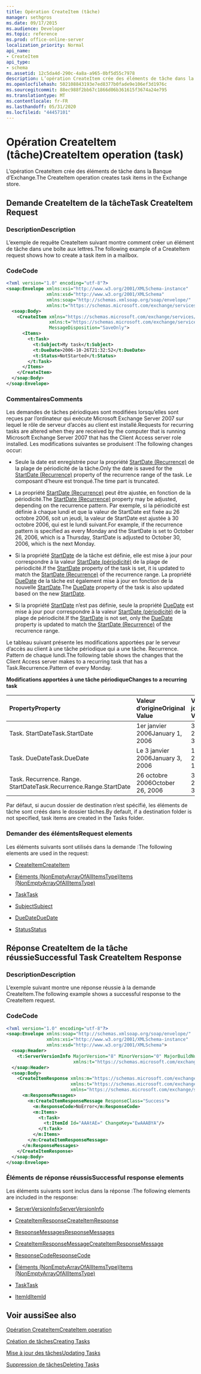 ```yaml
---
title: Opération CreateItem (tâche)
manager: sethgros
ms.date: 09/17/2015
ms.audience: Developer
ms.topic: reference
ms.prod: office-online-server
localization_priority: Normal
api_name:
- CreateItem
api_type:
- schema
ms.assetid: 12c5da4d-290c-4a8a-a965-0bf5d55c7978
description: L’opération CreateItem crée des éléments de tâche dans la Banque d’Exchange.
ms.openlocfilehash: 502108843193e7ed8377b0fade9e106ef3d1976c
ms.sourcegitcommit: 88ec988f2bb67c1866d06b361615f3674a24e795
ms.translationtype: MT
ms.contentlocale: fr-FR
ms.lasthandoff: 05/31/2020
ms.locfileid: "44457101"
---
```

# <a name="createitem-operation-task"></a><span data-ttu-id="8a55b-103">Opération CreateItem (tâche)</span><span class="sxs-lookup"><span data-stu-id="8a55b-103">CreateItem operation (task)</span></span>

<span data-ttu-id="8a55b-104">L’opération CreateItem crée des éléments de tâche dans la Banque d’Exchange.</span><span class="sxs-lookup"><span data-stu-id="8a55b-104">The CreateItem operation creates task items in the Exchange store.</span></span>
  
## <a name="task-createitem-request"></a><span data-ttu-id="8a55b-105">Demande CreateItem de la tâche</span><span class="sxs-lookup"><span data-stu-id="8a55b-105">Task CreateItem Request</span></span>

### <a name="description"></a><span data-ttu-id="8a55b-106">Description</span><span class="sxs-lookup"><span data-stu-id="8a55b-106">Description</span></span>

<span data-ttu-id="8a55b-107">L’exemple de requête CreateItem suivant montre comment créer un élément de tâche dans une boîte aux lettres.</span><span class="sxs-lookup"><span data-stu-id="8a55b-107">The following example of a CreateItem request shows how to create a task item in a mailbox.</span></span>
  
### <a name="code"></a><span data-ttu-id="8a55b-108">Code</span><span class="sxs-lookup"><span data-stu-id="8a55b-108">Code</span></span>

```XML
<?xml version="1.0" encoding="utf-8"?>
<soap:Envelope xmlns:xsi="http://www.w3.org/2001/XMLSchema-instance"
               xmlns:xsd="http://www.w3.org/2001/XMLSchema"
               xmlns:soap="http://schemas.xmlsoap.org/soap/envelope/"
               xmlns:t="https://schemas.microsoft.com/exchange/services/2006/types">
  <soap:Body>
    <CreateItem xmlns="https://schemas.microsoft.com/exchange/services/2006/messages"
                xmlns:t="https://schemas.microsoft.com/exchange/services/2006/types" 
                MessageDisposition="SaveOnly">
      <Items>
        <t:Task>
          <t:Subject>My task</t:Subject>
          <t:DueDate>2006-10-26T21:32:52</t:DueDate>
          <t:Status>NotStarted</t:Status>
        </t:Task>
      </Items>
    </CreateItem>
  </soap:Body>
</soap:Envelope>
```

### <a name="comments"></a><span data-ttu-id="8a55b-109">Commentaires</span><span class="sxs-lookup"><span data-stu-id="8a55b-109">Comments</span></span>

<span data-ttu-id="8a55b-110">Les demandes de tâches périodiques sont modifiées lorsqu’elles sont reçues par l’ordinateur qui exécute Microsoft Exchange Server 2007 sur lequel le rôle de serveur d’accès au client est installé.</span><span class="sxs-lookup"><span data-stu-id="8a55b-110">Requests for recurring tasks are altered when they are received by the computer that is running Microsoft Exchange Server 2007 that has the Client Access server role installed.</span></span> <span data-ttu-id="8a55b-111">Les modifications suivantes se produisent :</span><span class="sxs-lookup"><span data-stu-id="8a55b-111">The following changes occur:</span></span>
  
- <span data-ttu-id="8a55b-112">Seule la date est enregistrée pour la propriété [StartDate (Recurrence)](startdate-recurrence.md) de la plage de périodicité de la tâche.</span><span class="sxs-lookup"><span data-stu-id="8a55b-112">Only the date is saved for the [StartDate (Recurrence)](startdate-recurrence.md) property of the recurrence range of the task.</span></span> <span data-ttu-id="8a55b-113">Le composant d’heure est tronqué.</span><span class="sxs-lookup"><span data-stu-id="8a55b-113">The time part is truncated.</span></span> 
    
- <span data-ttu-id="8a55b-114">La propriété [StartDate (Recurrence)](startdate-recurrence.md) peut être ajustée, en fonction de la périodicité.</span><span class="sxs-lookup"><span data-stu-id="8a55b-114">The [StartDate (Recurrence)](startdate-recurrence.md) property may be adjusted, depending on the recurrence pattern.</span></span> <span data-ttu-id="8a55b-115">Par exemple, si la périodicité est définie à chaque lundi et que la valeur de StartDate est fixée au 26 octobre 2006, soit un jeudi, la valeur de StartDate est ajustée à 30 octobre 2006, qui est le lundi suivant.</span><span class="sxs-lookup"><span data-stu-id="8a55b-115">For example, if the recurrence pattern is specified as every Monday and the StartDate is set to October 26, 2006, which is a Thursday, StartDate is adjusted to October 30, 2006, which is the next Monday.</span></span> 
    
- <span data-ttu-id="8a55b-116">Si la propriété [StartDate](startdate.md) de la tâche est définie, elle est mise à jour pour correspondre à la valeur [StartDate (périodicité)](startdate-recurrence.md) de la plage de périodicité.</span><span class="sxs-lookup"><span data-stu-id="8a55b-116">If the [StartDate](startdate.md) property of the task is set, it is updated to match the [StartDate (Recurrence)](startdate-recurrence.md) of the recurrence range.</span></span> <span data-ttu-id="8a55b-117">La propriété [DueDate](duedate.md) de la tâche est également mise à jour en fonction de la nouvelle [StartDate](startdate.md).</span><span class="sxs-lookup"><span data-stu-id="8a55b-117">The [DueDate](duedate.md) property of the task is also updated based on the new [StartDate](startdate.md).</span></span>
    
- <span data-ttu-id="8a55b-118">Si la propriété [StartDate](startdate.md) n’est pas définie, seule la propriété [DueDate](duedate.md) est mise à jour pour correspondre à la valeur [StartDate (périodicité)](startdate-recurrence.md) de la plage de périodicité.</span><span class="sxs-lookup"><span data-stu-id="8a55b-118">If the [StartDate](startdate.md) is not set, only the [DueDate](duedate.md) property is updated to match the [StartDate (Recurrence)](startdate-recurrence.md) of the recurrence range.</span></span> 
    
<span data-ttu-id="8a55b-119">Le tableau suivant présente les modifications apportées par le serveur d’accès au client à une tâche périodique qui a une tâche. Recurrence. Pattern de chaque lundi.</span><span class="sxs-lookup"><span data-stu-id="8a55b-119">The following table shows the changes that the Client Access server makes to a recurring task that has a Task.Recurrence.Pattern of every Monday.</span></span>
  
<span data-ttu-id="8a55b-120">**Modifications apportées à une tâche périodique**</span><span class="sxs-lookup"><span data-stu-id="8a55b-120">**Changes to a recurring task**</span></span>

|<span data-ttu-id="8a55b-121">**Property**</span><span class="sxs-lookup"><span data-stu-id="8a55b-121">**Property**</span></span>|<span data-ttu-id="8a55b-122">**Valeur d’origine**</span><span class="sxs-lookup"><span data-stu-id="8a55b-122">**Original Value**</span></span>|<span data-ttu-id="8a55b-123">**Valeur mise à jour**</span><span class="sxs-lookup"><span data-stu-id="8a55b-123">**Updated Value**</span></span>|
|:-----|:-----|:-----|
|<span data-ttu-id="8a55b-124">Task. StartDate</span><span class="sxs-lookup"><span data-stu-id="8a55b-124">Task.StartDate</span></span>  <br/> |<span data-ttu-id="8a55b-125">1er janvier 2006</span><span class="sxs-lookup"><span data-stu-id="8a55b-125">January 1, 2006</span></span>  <br/> |<span data-ttu-id="8a55b-126">30 octobre 2006</span><span class="sxs-lookup"><span data-stu-id="8a55b-126">October 30, 2006</span></span>  <br/> |
|<span data-ttu-id="8a55b-127">Task. DueDate</span><span class="sxs-lookup"><span data-stu-id="8a55b-127">Task.DueDate</span></span>  <br/> |<span data-ttu-id="8a55b-128">Le 3 janvier 2006</span><span class="sxs-lookup"><span data-stu-id="8a55b-128">January 3, 2006</span></span>  <br/> |<span data-ttu-id="8a55b-129">1er novembre 2006</span><span class="sxs-lookup"><span data-stu-id="8a55b-129">November 1, 2006</span></span>  <br/> |
|<span data-ttu-id="8a55b-130">Task. Recurrence. Range. StartDate</span><span class="sxs-lookup"><span data-stu-id="8a55b-130">Task.Recurrence.Range.StartDate</span></span>  <br/> |<span data-ttu-id="8a55b-131">26 octobre 2006</span><span class="sxs-lookup"><span data-stu-id="8a55b-131">October 26, 2006</span></span>  <br/> |<span data-ttu-id="8a55b-132">30 octobre 2006</span><span class="sxs-lookup"><span data-stu-id="8a55b-132">October 30, 2006</span></span>  <br/> |
   
<span data-ttu-id="8a55b-133">Par défaut, si aucun dossier de destination n’est spécifié, les éléments de tâche sont créés dans le dossier tâches.</span><span class="sxs-lookup"><span data-stu-id="8a55b-133">By default, if a destination folder is not specified, task items are created in the Tasks folder.</span></span>
  
### <a name="request-elements"></a><span data-ttu-id="8a55b-134">Demander des éléments</span><span class="sxs-lookup"><span data-stu-id="8a55b-134">Request elements</span></span>

<span data-ttu-id="8a55b-135">Les éléments suivants sont utilisés dans la demande :</span><span class="sxs-lookup"><span data-stu-id="8a55b-135">The following elements are used in the request:</span></span>
  
- [<span data-ttu-id="8a55b-136">CreateItem</span><span class="sxs-lookup"><span data-stu-id="8a55b-136">CreateItem</span></span>](createitem.md)
    
- [<span data-ttu-id="8a55b-137">Éléments (NonEmptyArrayOfAllItemsType)</span><span class="sxs-lookup"><span data-stu-id="8a55b-137">Items (NonEmptyArrayOfAllItemsType)</span></span>](items-nonemptyarrayofallitemstype.md)
    
- [<span data-ttu-id="8a55b-138">Task</span><span class="sxs-lookup"><span data-stu-id="8a55b-138">Task</span></span>](task.md)
    
- [<span data-ttu-id="8a55b-139">Subject</span><span class="sxs-lookup"><span data-stu-id="8a55b-139">Subject</span></span>](subject.md)
    
- [<span data-ttu-id="8a55b-140">DueDate</span><span class="sxs-lookup"><span data-stu-id="8a55b-140">DueDate</span></span>](duedate.md)
    
- [<span data-ttu-id="8a55b-141">Status</span><span class="sxs-lookup"><span data-stu-id="8a55b-141">Status</span></span>](status.md)
    
## <a name="successful-task-createitem-response"></a><span data-ttu-id="8a55b-142">Réponse CreateItem de la tâche réussie</span><span class="sxs-lookup"><span data-stu-id="8a55b-142">Successful Task CreateItem Response</span></span>

### <a name="description"></a><span data-ttu-id="8a55b-143">Description</span><span class="sxs-lookup"><span data-stu-id="8a55b-143">Description</span></span>

<span data-ttu-id="8a55b-144">L’exemple suivant montre une réponse réussie à la demande CreateItem.</span><span class="sxs-lookup"><span data-stu-id="8a55b-144">The following example shows a successful response to the CreateItem request.</span></span>
  
### <a name="code"></a><span data-ttu-id="8a55b-145">Code</span><span class="sxs-lookup"><span data-stu-id="8a55b-145">Code</span></span>

```XML
<?xml version="1.0" encoding="utf-8"?>
<soap:Envelope xmlns:soap="http://schemas.xmlsoap.org/soap/envelope/" 
               xmlns:xsi="http://www.w3.org/2001/XMLSchema-instance" 
               xmlns:xsd="http://www.w3.org/2001/XMLSchema">
  <soap:Header>
    <t:ServerVersionInfo MajorVersion="8" MinorVersion="0" MajorBuildNumber="653" MinorBuildNumber="0" 
                         xmlns:t="https://schemas.microsoft.com/exchange/services/2006/types"/>
  </soap:Header>
  <soap:Body>
    <CreateItemResponse xmlns:m="https://schemas.microsoft.com/exchange/services/2006/messages" 
                        xmlns:t="https://schemas.microsoft.com/exchange/services/2006/types" 
                        xmlns="https://schemas.microsoft.com/exchange/services/2006/messages">
      <m:ResponseMessages>
        <m:CreateItemResponseMessage ResponseClass="Success">
          <m:ResponseCode>NoError</m:ResponseCode>
          <m:Items>
            <t:Task>
              <t:ItemId Id="AAAtAE=" ChangeKey="EwAAABYA"/>
            </t:Task>
          </m:Items>
        </m:CreateItemResponseMessage>
      </m:ResponseMessages>
    </CreateItemResponse>
  </soap:Body>
</soap:Envelope>
```

### <a name="successful-response-elements"></a><span data-ttu-id="8a55b-146">Éléments de réponse réussis</span><span class="sxs-lookup"><span data-stu-id="8a55b-146">Successful response elements</span></span>

<span data-ttu-id="8a55b-147">Les éléments suivants sont inclus dans la réponse :</span><span class="sxs-lookup"><span data-stu-id="8a55b-147">The following elements are included in the response:</span></span>
  
- [<span data-ttu-id="8a55b-148">ServerVersionInfo</span><span class="sxs-lookup"><span data-stu-id="8a55b-148">ServerVersionInfo</span></span>](serverversioninfo.md)
    
- [<span data-ttu-id="8a55b-149">CreateItemResponse</span><span class="sxs-lookup"><span data-stu-id="8a55b-149">CreateItemResponse</span></span>](createitemresponse.md)
    
- [<span data-ttu-id="8a55b-150">ResponseMessages</span><span class="sxs-lookup"><span data-stu-id="8a55b-150">ResponseMessages</span></span>](responsemessages.md)
    
- [<span data-ttu-id="8a55b-151">CreateItemResponseMessage</span><span class="sxs-lookup"><span data-stu-id="8a55b-151">CreateItemResponseMessage</span></span>](createitemresponsemessage.md)
    
- [<span data-ttu-id="8a55b-152">ResponseCode</span><span class="sxs-lookup"><span data-stu-id="8a55b-152">ResponseCode</span></span>](responsecode.md)
    
- [<span data-ttu-id="8a55b-153">Éléments (NonEmptyArrayOfAllItemsType)</span><span class="sxs-lookup"><span data-stu-id="8a55b-153">Items (NonEmptyArrayOfAllItemsType)</span></span>](items-nonemptyarrayofallitemstype.md)
    
- [<span data-ttu-id="8a55b-154">Task</span><span class="sxs-lookup"><span data-stu-id="8a55b-154">Task</span></span>](task.md)
    
- [<span data-ttu-id="8a55b-155">ItemId</span><span class="sxs-lookup"><span data-stu-id="8a55b-155">ItemId</span></span>](itemid.md)
    
## <a name="see-also"></a><span data-ttu-id="8a55b-156">Voir aussi</span><span class="sxs-lookup"><span data-stu-id="8a55b-156">See also</span></span>



[<span data-ttu-id="8a55b-157">Opération CreateItem</span><span class="sxs-lookup"><span data-stu-id="8a55b-157">CreateItem operation</span></span>](createitem-operation.md)


[<span data-ttu-id="8a55b-158">Création de tâches</span><span class="sxs-lookup"><span data-stu-id="8a55b-158">Creating Tasks</span></span>](https://msdn.microsoft.com/library/0ef97334-e8a0-4f67-a23a-dd9e2bbad49f%28Office.15%29.aspx)
  
[<span data-ttu-id="8a55b-159">Mise à jour des tâches</span><span class="sxs-lookup"><span data-stu-id="8a55b-159">Updating Tasks</span></span>](https://msdn.microsoft.com/library/0a1bf360-d40c-4a99-929b-4c73a14394d5%28Office.15%29.aspx)
  
[<span data-ttu-id="8a55b-160">Suppression de tâches</span><span class="sxs-lookup"><span data-stu-id="8a55b-160">Deleting Tasks</span></span>](https://msdn.microsoft.com/library/a3d7e25f-8a35-4901-b1d9-d31f418ab340%28Office.15%29.aspx)

